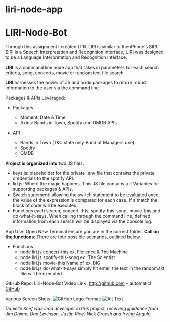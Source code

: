 # liri-node-app
# LIRI-Node-Bot
 
Through this assignment I created LIRI. LIRI is similar to the iPhone's SIRI. SIRI is a Speech Interpretation and Recognition Interface, LIRI was designed to be a Language Interpretation and Recognition Interface. 
 
**LIRI** is a command line node app that takes in parameters for each search criteria, song, concerts, movie or random text file search. 
 
**LIRI** harnesses the power of JS and node packages to return robust information to the user via the command line. 
 
 
Packages & APIs Leveraged:
* Packages
    * Moment: Date & Time
    * Axios: Bands in Town, Spotify and OMDB APIs
 
* API
    * Bands in Town (T&C state only Band of Managers use)
    * Spotify
    * OMDB
 
**Project is organized into**
two JS files. 

* keys.js: placeholder for the private .env file that contains the private credentials to the spotify API. 
* liri.js: Where the magic happens. This JS file contains all: 
Variables for supporting packages & APIs. 
* Switch statement: allowing the switch statement to be evaluated once, the value of the expression is compared for each case. If a match the block of code will be executed. 
* Functions each search, concert-this, spotify-this-song, movie-this and do-what-it-says. When calling through the command line, defined information from each search will be displayed via the console.log.
 
App Use: 
Open New Terminal ensure you are in the correct folder. 
**Call on the functions**: There are four possible scenarios, outlined below. 
* Functions
    * node liri.js concert-this ex. Florence & The Machine
    * node liri.js spotify-this-song ex. The Scientist
    * node liri.js movie-this Name of ex. BIG
    * node liri.js do-what-it-says  simply hit enter, the text in the random.txt file will be executed. 
 
 
GitHub Repo: 
Liri-Node-Bot Video Link: 
http://github.com - automatic!
[GitHub](http://github.com)
<!--https://github.com/daniellekeefe/liri-node-app-->
Various Screen Shots: 
![GitHub Logo](/images/logo.png)
Format: ![Alt Text](url)
 
*Danielle Keef was lead developer in this project, receiving guidance from Jim Dhima, Dan Levinson, Justin Rice, Nick Groesh and Irving Angulo.*
